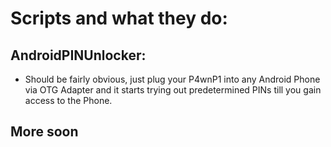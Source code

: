 # Scripts and what they do:

## AndroidPINUnlocker:

* Should be fairly obvious, just plug your P4wnP1 into any Android Phone via OTG Adapter and it starts trying out predetermined PINs till you gain access to the Phone.

## More soon

